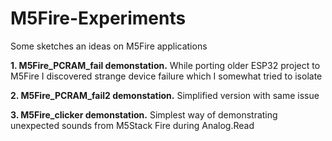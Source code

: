# M5Fire-Experiments


Some sketches an ideas on M5Fire applications

**1. M5Fire_PCRAM_fail demonstation.**
  While porting older ESP32 project to M5Fire I discovered strange device failure which I somewhat tried to isolate
  
**2. M5Fire_PCRAM_fail2 demonstation.**
  Simplified version with same issue
  
**3. M5Fire_clicker demonstation.**
  Simplest way of demonstrating unexpected sounds from M5Stack Fire during Analog.Read
